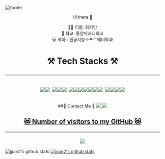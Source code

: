 
![footer](https://capsule-render.vercel.app/api?type=wave&color=auto&height=200&section=footer&text=Welcome%20Jian%20Github!&fontSize=80)

<div align=center>
 Hi there 👋

🧚‍♀️ 이름: 최지안 <br>
🏫 학교: 동양미래대학교 <br>
💻 학과 : 인공지능소프트웨어학과 <br>
</div>

<div align=center> 
<h1>⚒️ Tech Stacks ⚒️<hr>


<img src="https://img.shields.io/badge/JAVA-007396?style=for-the-badge&logo=java&logoColor=white"><img src="https://img.shields.io/badge/Spring-6DB33F?style=for-the-badge&logo=Spring&logoColor=white"> <img src="https://img.shields.io/badge/oracle-F80000?style=for-the-badge&logo=oracle&logoColor=white"><img src="https://img.shields.io/badge/mysql-4479A1?style=for-the-badge&logo=mysql&logoColor=white"><img src="https://img.shields.io/badge/mariaDB-003545?style=for-the-badge&logo=mariaDB&logoColor=white"> <img src="https://img.shields.io/badge/javascript-F7DF1E?style=for-the-badge&logo=javascript&logoColor=black"><img src="https://img.shields.io/badge/jquery-0769AD?style=for-the-badge&logo=jquery&logoColor=white"><img src="https://img.shields.io/badge/react-61DAFB?style=for-the-badge&logo=react&logoColor=black"><img src="https://img.shields.io/badge/vue.js-4FC08D?style=for-the-badge&logo=vue.js&logoColor=white"><img src="https://img.shields.io/badge/html-E34F26?style=for-the-badge&logo=html5&logoColor=white"><img src="https://img.shields.io/badge/css-1572B6?style=for-the-badge&logo=css3&logoColor=white"><img src="https://img.shields.io/badge/bootstrap-7952B3?style=for-the-badge&logo=bootstrap&logoColor=white"> <img src="https://img.shields.io/badge/github-181717?style=for-the-badge&logo=github&logoColor=white"><img src="https://img.shields.io/badge/linux-FCC624?style=for-the-badge&logo=linux&logoColor=black"><img src="https://img.shields.io/badge/aws-232F3E?style=for-the-badge&logo=aws&logoColor=white"><img src="https://img.shields.io/badge/apache tomcat-F8DC75?style=for-the-badge&logo=apachetomcat&logoColor=white">
</div>


<div align=center> 
##🐰 Contact Me 🐰
  
<a href="https://www.instagram.com/_jji.an_/" target="_blank">
  <img src="https://img.shields.io/badge/Instagram-E4405F?style=for-the-badge&logo=instagram&logoColor=white"/>
<a href="https://blog.naver.com/ubeen315" target="_blank">
  <img src="https://img.shields.io/badge/Naver_Blog-03C75A?style=for-the-badge&logo=naver&logoColor=white"/>



<h2>😻 Number of visitors to my GitHub 😻<hr>
<a href="https://hits.seeyoufarm.com"><img src="https://hits.seeyoufarm.com/api/count/incr/badge.svg?url=https%3A%2F%2Fgithub.com%2Fjjian2%2Fjjian2%2Ftree%2Fmain&count_bg=%23EBB8DC&title_bg=%23F7E8E8&icon=&icon_color=%23E7E7E7&title=hits&edge_flat=false"/></a>

</div> 
  
![jjian2's github stats](https://github-readme-stats.vercel.app/api?username=jjian2&show_icons=true)
[![jjian2's github stats](https://github-readme-stats.vercel.app/api/top-langs/?username=jjian2&show_icons=true&hide_border=true&title_color=004386&icon_color=004386&layout=compact)](https://github.com/jjian2)





<!--
**jjian2/jjian2** is a ✨ _special_ ✨ repository because its `README.md` (this file) appears on your GitHub profile.

Here are some ideas to get you started:

- 🔭 I’m currently working on ...
- 🌱 I’m currently learning ...
- 👯 I’m looking to collaborate on ...
- 🤔 I’m looking for help with ...
- 💬 Ask me about ...
- 📫 How to reach me: ...
- 😄 Pronouns: ...
- ⚡ Fun fact: ...
-->
